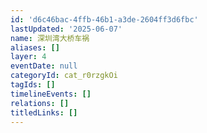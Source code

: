 ```yaml
---
id: 'd6c46bac-4ffb-46b1-a3de-2604ff3d6fbc'
lastUpdated: '2025-06-07'
name: 深圳湾大桥车祸
aliases: []
layer: 4
eventDate: null
categoryId: cat_r0rzgkOi
tagIds: []
timelineEvents: []
relations: []
titledLinks: []
---
```


